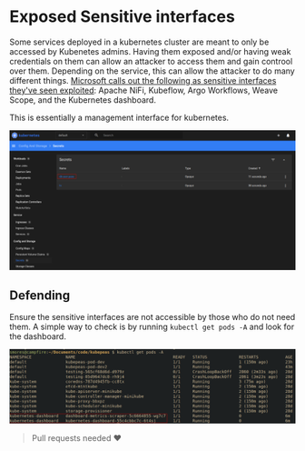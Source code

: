 # Exposed Sensitive interfaces
Some services deployed in a kubernetes cluster are meant to only be accessed by Kubenetes admins. Having them exposed and/or having weak credentials on them can allow an attacker to access them and gain controol over them. Depending on the service, this can allow the attacker to do many different things. [Microsoft calls out the following as sensitive interfaces they've seen exploited](https://www.microsoft.com/en-us/security/blog/2021/03/23/secure-containerized-environments-with-updated-threat-matrix-for-kubernetes/): Apache NiFi, Kubeflow, Argo Workflows, Weave Scope, and the Kubernetes dashboard.

This is essentially a management interface for kubernetes.

![](../images/Pasted%20image%2020240328225334.png)
## Defending
Ensure the sensitive interfaces are not accessible by those who do not need them. A simple way to check is by running `kubectl get pods -A` and look for the dashboard. 

![](../images/Pasted%20image%2020240328225356.png)

> Pull requests needed ❤️ 